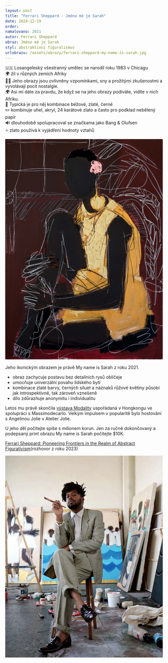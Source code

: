 ```yaml
---
layout: post
title: "Ferrari Sheppard - Jméno mé je Sarah"
date: 2024-12-19
order: 
namalovano: 2021
autor: Ferrari Sheppard
obraz: Jméno mé je Sarah
styl: abstraktivní figuralismus
urlobrazu: /assets/obrazy/ferrari-sheppard-my-name-is-sarah.jpg
---
```


🇺🇸 Losangeleský všestranný umělec se narodil roku 1983 v Chicagu \
🌍 žil v různých zemích Afriky \
🧔🏿 Jeho obrazy jsou ovlivněny vzpomínkami, sny a prožitými zkušenostmi a vyvolávají pocit nostalgie. \
🌍 Asi mi dáte za pravdu, že když se na jeho obrazy podíváte, vidíte v nich Afriku. \
💛 Typická je pro něj kombinace béžové, zlaté, černé \
✏️ kombinuje uhel, akryl, 24 karátové zlato a často pro podklad nebělený papír \
🔊 dlouhodobě spolupracoval se značkama jako Bang & Olufsen \
⭐️ zlato používá k vyjádření hodnoty vztahů

![Ferrari Sheppard - Jméno mé je Sarah](/assets/obrazy/ferrari-sheppard-my-name-is-sarah.jpg)

Jeho ikonickým obrazem je právě My name is Sarah z roku 2021.
- obraz zachycuje postavu bez detailních rysů obličeje
- umocňuje univerzální povahu lidského bytí
- kombinace zlaté barvy, černých siluet a náznaků růžové květiny působí jak introspektivně, tak zároveň vznešeně
- dílo zdůrazňuje anonymitu i individualitu

Letos mu právě skončila [výstava Modality](https://massimodecarlo.com/exhibitions/modality) uspořádaná v Hongkongu ve spolupráci s Massimodecarlo. Velkým impulsem v popularitě bylo hostování s Angelinou Jolie v Atelier Jolie. 

U jeho děl počítejte spíše s milionem korun. Jen za ručně dokončovaný a podepsaný print obrazu My name is Sarah počítejte $10K.

[Ferrari Sheppard: Pioneering Frontiers in the Realm of Abstract Figurativism](https://artplugged.co.uk/ferrari-sheppard-pioneering-frontiers-in-the-realm-of-abstract-figurativism/)(rozhovor z roku 2023)

![Ferrari Sheppard ve svém ateliéru](/assets/obrazy/ferrari-sheppard-artist_portrait_art_plugged_.webp)